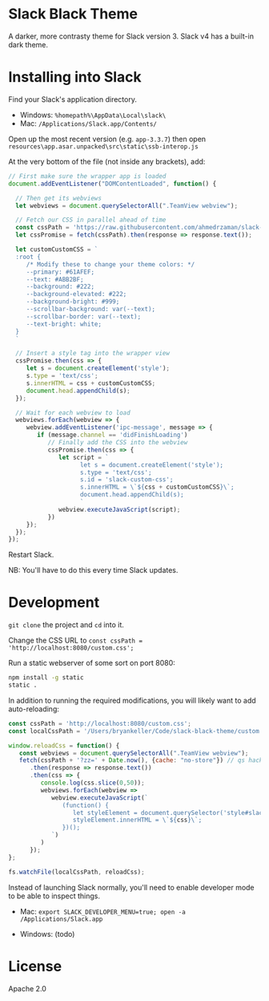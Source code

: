 # Slack Black Theme

A darker, more contrasty theme for Slack version 3. Slack v4 has a built-in dark theme.

# Installing into Slack

Find your Slack's application directory.

* Windows: `%homepath%\AppData\Local\slack\`
* Mac: `/Applications/Slack.app/Contents/`

Open up the most recent version (e.g. `app-3.3.7`) then open
`resources\app.asar.unpacked\src\static\ssb-interop.js`

At the very bottom of the file (not inside any brackets), add:

```js
// First make sure the wrapper app is loaded
document.addEventListener("DOMContentLoaded", function() {

  // Then get its webviews
  let webviews = document.querySelectorAll(".TeamView webview");

  // Fetch our CSS in parallel ahead of time
  const cssPath = 'https://raw.githubusercontent.com/ahmedrzaman/slack-black-theme/master/custom.css';
  let cssPromise = fetch(cssPath).then(response => response.text());

  let customCustomCSS = `
  :root {
     /* Modify these to change your theme colors: */
     --primary: #61AFEF;
     --text: #ABB2BF;
     --background: #222;
     --background-elevated: #222;
     --background-bright: #999;
     --scrollbar-background: var(--text);
     --scrollbar-border: var(--text);
     --text-bright: white;
  }
  `

  // Insert a style tag into the wrapper view
  cssPromise.then(css => {
     let s = document.createElement('style');
     s.type = 'text/css';
     s.innerHTML = css + customCustomCSS;
     document.head.appendChild(s);
  });

  // Wait for each webview to load
  webviews.forEach(webview => {
     webview.addEventListener('ipc-message', message => {
        if (message.channel == 'didFinishLoading')
           // Finally add the CSS into the webview
           cssPromise.then(css => {
              let script = `
                    let s = document.createElement('style');
                    s.type = 'text/css';
                    s.id = 'slack-custom-css';
                    s.innerHTML = \`${css + customCustomCSS}\`;
                    document.head.appendChild(s);
                    `
              webview.executeJavaScript(script);
           })
     });
  });
});
```

Restart Slack.

NB: You'll have to do this every time Slack updates.


# Development

`git clone` the project and `cd` into it.

Change the CSS URL to `const cssPath = 'http://localhost:8080/custom.css';`

Run a static webserver of some sort on port 8080:

```bash
npm install -g static
static .
```

In addition to running the required modifications, you will likely want to add auto-reloading:

```js
const cssPath = 'http://localhost:8080/custom.css';
const localCssPath = '/Users/bryankeller/Code/slack-black-theme/custom.css';

window.reloadCss = function() {
   const webviews = document.querySelectorAll(".TeamView webview");
   fetch(cssPath + '?zz=' + Date.now(), {cache: "no-store"}) // qs hack to prevent cache
      .then(response => response.text())
      .then(css => {
         console.log(css.slice(0,50));
         webviews.forEach(webview =>
            webview.executeJavaScript(`
               (function() {
                  let styleElement = document.querySelector('style#slack-custom-css');
                  styleElement.innerHTML = \`${css}\`;
               })();
            `)
         )
      });
};

fs.watchFile(localCssPath, reloadCss);
```

Instead of launching Slack normally, you'll need to enable developer mode to be able to inspect things.

* Mac: `export SLACK_DEVELOPER_MENU=true; open -a /Applications/Slack.app`

* Windows: (todo)

# License

Apache 2.0
